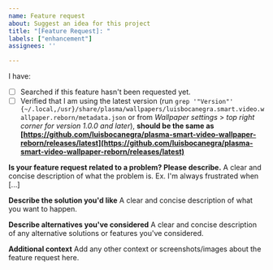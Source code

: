 ```yaml
---
name: Feature request
about: Suggest an idea for this project
title: "[Feature Request]: "
labels: ["enhancement"]
assignees: ''

---
```


I have:

- [ ] Searched if this feature hasn't been requested yet.
- [ ] Verified that I am using the latest version (run `grep '"Version"' {~/.local,/usr}/share/plasma/wallpapers/luisbocanegra.smart.video.wallpaper.reborn/metadata.json` or from *Wallpaper settings* > *top right corner for version 1.0.0 and later*), **should be the same as [https://github.com/luisbocanegra/plasma-smart-video-wallpaper-reborn/releases/latest](https://github.com/luisbocanegra/plasma-smart-video-wallpaper-reborn/releases/latest)**

**Is your feature request related to a problem? Please describe.**
A clear and concise description of what the problem is. Ex. I'm always frustrated when [...]

**Describe the solution you'd like**
A clear and concise description of what you want to happen.

**Describe alternatives you've considered**
A clear and concise description of any alternative solutions or features you've considered.

**Additional context**
Add any other context or screenshots/images about the feature request here.
